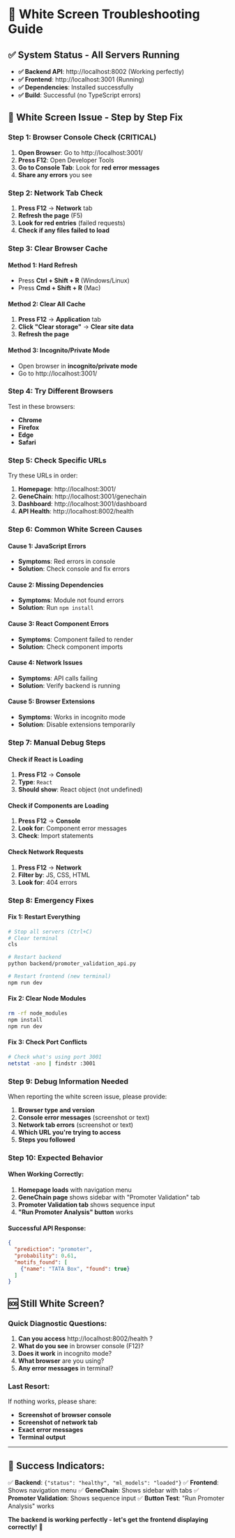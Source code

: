 # 🔧 White Screen Troubleshooting Guide

## ✅ **System Status - All Servers Running**

- **✅ Backend API**: http://localhost:8002 (Working perfectly)
- **✅ Frontend**: http://localhost:3001 (Running)
- **✅ Dependencies**: Installed successfully
- **✅ Build**: Successful (no TypeScript errors)

## 🐛 **White Screen Issue - Step by Step Fix**

### **Step 1: Browser Console Check (CRITICAL)**

1. **Open Browser**: Go to http://localhost:3001/
2. **Press F12**: Open Developer Tools
3. **Go to Console Tab**: Look for **red error messages**
4. **Share any errors** you see

### **Step 2: Network Tab Check**

1. **Press F12** → **Network** tab
2. **Refresh the page** (F5)
3. **Look for red entries** (failed requests)
4. **Check if any files failed to load**

### **Step 3: Clear Browser Cache**

#### **Method 1: Hard Refresh**
- Press **Ctrl + Shift + R** (Windows/Linux)
- Press **Cmd + Shift + R** (Mac)

#### **Method 2: Clear All Cache**
1. **Press F12** → **Application** tab
2. **Click "Clear storage"** → **Clear site data**
3. **Refresh the page**

#### **Method 3: Incognito/Private Mode**
- Open browser in **incognito/private mode**
- Go to http://localhost:3001/

### **Step 4: Try Different Browsers**

Test in these browsers:
- **Chrome**
- **Firefox**
- **Edge**
- **Safari**

### **Step 5: Check Specific URLs**

Try these URLs in order:

1. **Homepage**: http://localhost:3001/
2. **GeneChain**: http://localhost:3001/genechain
3. **Dashboard**: http://localhost:3001/dashboard
4. **API Health**: http://localhost:8002/health

### **Step 6: Common White Screen Causes**

#### **Cause 1: JavaScript Errors**
- **Symptoms**: Red errors in console
- **Solution**: Check console and fix errors

#### **Cause 2: Missing Dependencies**
- **Symptoms**: Module not found errors
- **Solution**: Run `npm install`

#### **Cause 3: React Component Errors**
- **Symptoms**: Component failed to render
- **Solution**: Check component imports

#### **Cause 4: Network Issues**
- **Symptoms**: API calls failing
- **Solution**: Verify backend is running

#### **Cause 5: Browser Extensions**
- **Symptoms**: Works in incognito mode
- **Solution**: Disable extensions temporarily

### **Step 7: Manual Debug Steps**

#### **Check if React is Loading**
1. **Press F12** → **Console**
2. **Type**: `React`
3. **Should show**: React object (not undefined)

#### **Check if Components are Loading**
1. **Press F12** → **Console**
2. **Look for**: Component error messages
3. **Check**: Import statements

#### **Check Network Requests**
1. **Press F12** → **Network**
2. **Filter by**: JS, CSS, HTML
3. **Look for**: 404 errors

### **Step 8: Emergency Fixes**

#### **Fix 1: Restart Everything**
```bash
# Stop all servers (Ctrl+C)
# Clear terminal
cls

# Restart backend
python backend/promoter_validation_api.py

# Restart frontend (new terminal)
npm run dev
```

#### **Fix 2: Clear Node Modules**
```bash
rm -rf node_modules
npm install
npm run dev
```

#### **Fix 3: Check Port Conflicts**
```bash
# Check what's using port 3001
netstat -ano | findstr :3001
```

### **Step 9: Debug Information Needed**

When reporting the white screen issue, please provide:

1. **Browser type and version**
2. **Console error messages** (screenshot or text)
3. **Network tab errors** (screenshot or text)
4. **Which URL you're trying to access**
5. **Steps you followed**

### **Step 10: Expected Behavior**

#### **When Working Correctly:**
1. **Homepage loads** with navigation menu
2. **GeneChain page** shows sidebar with "Promoter Validation" tab
3. **Promoter Validation tab** shows sequence input
4. **"Run Promoter Analysis" button** works

#### **Successful API Response:**
```json
{
  "prediction": "promoter",
  "probability": 0.61,
  "motifs_found": [
    {"name": "TATA Box", "found": true}
  ]
}
```

## 🆘 **Still White Screen?**

### **Quick Diagnostic Questions:**

1. **Can you access** http://localhost:8002/health ?
2. **What do you see** in browser console (F12)?
3. **Does it work** in incognito mode?
4. **What browser** are you using?
5. **Any error messages** in terminal?

### **Last Resort:**
If nothing works, please share:
- **Screenshot of browser console**
- **Screenshot of network tab**
- **Exact error messages**
- **Terminal output**

---

## 🎯 **Success Indicators:**

✅ **Backend**: `{"status": "healthy", "ml_models": "loaded"}`
✅ **Frontend**: Shows navigation menu
✅ **GeneChain**: Shows sidebar with tabs
✅ **Promoter Validation**: Shows sequence input
✅ **Button Test**: "Run Promoter Analysis" works

**The backend is working perfectly - let's get the frontend displaying correctly!** 🚀




